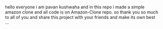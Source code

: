 hello everyone i am pavan kushwaha and in this repo i made a simple amazon clone and all code is on Amazon-Clone repo.
so thank you so much to all of you and share this project with your friends and make its own best ...
